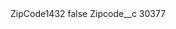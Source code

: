 <?xml version="1.0" encoding="UTF-8"?>
<CustomMetadata xmlns="http://soap.sforce.com/2006/04/metadata" xmlns:xsi="http://www.w3.org/2001/XMLSchema-instance" xmlns:xsd="http://www.w3.org/2001/XMLSchema">
    <label>ZipCode1432</label>
    <protected>false</protected>
    <values>
        <field>Zipcode__c</field>
        <value xsi:type="xsd:string">30377</value>
    </values>
</CustomMetadata>
